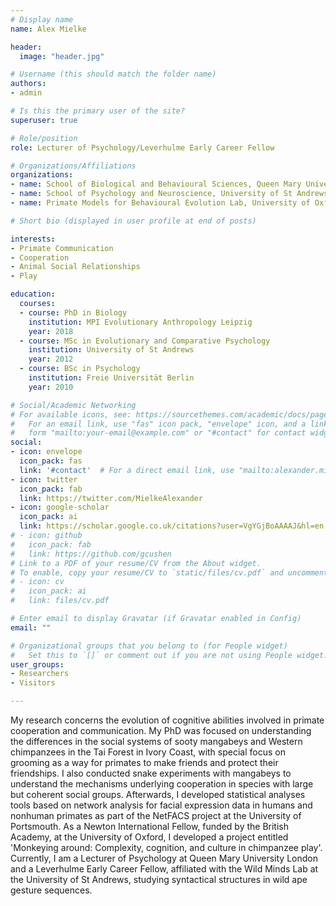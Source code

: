 ```yaml
---
# Display name
name: Alex Mielke

header:
  image: "header.jpg"

# Username (this should match the folder name)
authors:
- admin

# Is this the primary user of the site?
superuser: true

# Role/position
role: Lecturer of Psychology/Leverhulme Early Career Fellow

# Organizations/Affiliations
organizations:
- name: School of Biological and Behavioural Sciences, Queen Mary University London
- name: School of Psychology and Neuroscience, University of St Andrews
- name: Primate Models for Behavioural Evolution Lab, University of Oxford

# Short bio (displayed in user profile at end of posts)

interests:
- Primate Communication
- Cooperation
- Animal Social Relationships
- Play

education:
  courses:
  - course: PhD in Biology
    institution: MPI Evolutionary Anthropology Leipzig
    year: 2018
  - course: MSc in Evolutionary and Comparative Psychology
    institution: University of St Andrews
    year: 2012
  - course: BSc in Psychology
    institution: Freie Universität Berlin
    year: 2010

# Social/Academic Networking
# For available icons, see: https://sourcethemes.com/academic/docs/page-builder/#icons
#   For an email link, use "fas" icon pack, "envelope" icon, and a link in the
#   form "mailto:your-email@example.com" or "#contact" for contact widget.
social:
- icon: envelope
  icon_pack: fas
  link: '#contact'  # For a direct email link, use "mailto:alexander.mielke@anthro.ox.ac.uk".
- icon: twitter
  icon_pack: fab
  link: https://twitter.com/MielkeAlexander
- icon: google-scholar
  icon_pack: ai
  link: https://scholar.google.co.uk/citations?user=VgYGjBoAAAAJ&hl=en
# - icon: github
#   icon_pack: fab
#   link: https://github.com/gcushen
# Link to a PDF of your resume/CV from the About widget.
# To enable, copy your resume/CV to `static/files/cv.pdf` and uncomment the lines below.
# - icon: cv
#   icon_pack: ai
#   link: files/cv.pdf

# Enter email to display Gravatar (if Gravatar enabled in Config)
email: ""

# Organizational groups that you belong to (for People widget)
#   Set this to `[]` or comment out if you are not using People widget.
user_groups:
- Researchers
- Visitors

---
```


My research concerns the evolution of cognitive abilities involved in primate cooperation and communication. My PhD was focused on understanding the differences in the social systems of sooty mangabeys and Western chimpanzees in the Tai Forest in Ivory Coast, with special focus on grooming as a way for primates to make friends and protect their friendships. I also conducted snake experiments with mangabeys to understand the mechanisms underlying cooperation in species with large but coherent social groups. Afterwards, I developed statistical analyses tools based on network analysis for facial expression data in humans and nonhuman primates as part of the NetFACS project at the University of Portsmouth. As a Newton International Fellow, funded by the British Academy, at the University of Oxford, I developed a project entitled 'Monkeying around: Complexity, cognition, and culture in chimpanzee play'. Currently, I am a Lecturer of Psychology at Queen Mary University London and a Leverhulme Early Career Fellow, affiliated with the Wild Minds Lab at the University of St Andrews, studying syntactical structures in wild ape gesture sequences.

